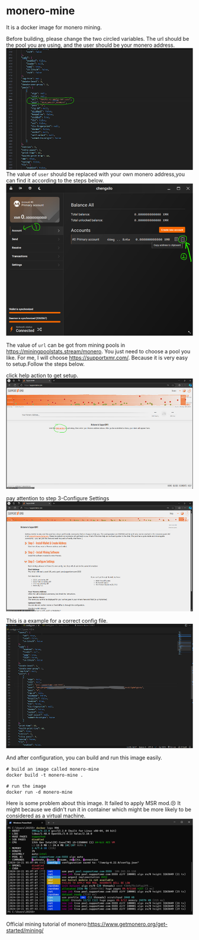 # monero-mine

It is a docker image for monero mining.

Before building, please change the two circled variables. The url should be the pool you are using, and the user should be your monero address.
![alt text](image.png)
The value of `user` should be replaced with your own monero address,you can find it according to the steps below.
![alt text](image-3.png)

The value of `url` can be got from mining pools in <https://miningpoolstats.stream/monero>. You just need to choose a pool you like. For me, I will choose <https://supportxmr.com/>. Because it is very easy to setup.Follow the steps below.

click help action to get setup.
![alt text](image-4.png)

pay attention to step 3-Configure Settings
![alt text](image-5.png)

This is a example for a correct config file.
![alt text](image-1.png)

And after configuration, you can build and run this image easily.

```shell
# build an image called monero-mine
docker build -t monero-mine .
```

```shell
# run the image
docker run -d monero-mine
```

Here is some problem about this image. It failed to apply MSR mod.😣 It might because we didn't run it in container which might be more likely to be considered as a virtual machine.
![alt text](image-2.png)

Official mining tutorial of monero:<https://www.getmonero.org/get-started/mining/>
